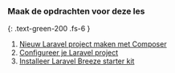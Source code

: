 ### Maak de opdrachten voor deze les
{: .text-green-200 .fs-6 }

1. [Nieuw Laravel project maken met Composer](laravel-start)
2. [Configureer je Laravel project](laravel-config)
3. [Installeer Laravel Breeze starter kit](install-breeze)
